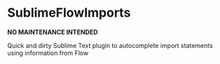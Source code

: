 # SublimeFlowImports

**NO MAINTENANCE INTENDED**

Quick and dirty Sublime Text plugin to autocomplete import statements using information from Flow

